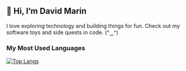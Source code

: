 ## 👋 Hi, I’m David Marin 

I love exploring technology and building things for fun. Check out my software toys and side quests in code. (^‿^)

### My Most Used Languages
[![Top Langs](https://github-readme-stats.vercel.app/api/top-langs/?username=david-marin-0xff&layout=compact&theme=tokyonight)](https://github.com/anuraghazra/github-readme-stats)
